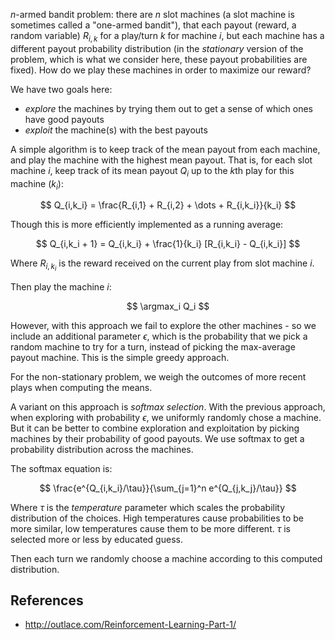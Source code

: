 $$
\providecommand{\argmax}{\operatorname*{argmax}}
$$

$n$-armed bandit problem: there are $n$ slot machines (a slot machine is sometimes called a "one-armed bandit"), that each payout (reward, a random variable) $R_{i,k}$ for a play/turn $k$ for machine $i$, but each machine has a different payout probability distribution (in the _stationary_ version of the problem, which is what we consider here, these payout probabilities are fixed). How do we play these machines in order to maximize our reward?

We have two goals here:

- _explore_ the machines by trying them out to get a sense of which ones have good payouts
- _exploit_ the machine(s) with the best payouts

A simple algorithm is to keep track of the mean payout from each machine, and play the machine with the highest mean payout. That is, for each slot machine $i$, keep track of its mean payout $Q_i$ up to the $k$th play for this machine ($k_i$):

$$
Q_{i,k_i} = \frac{R_{i,1} + R_{i,2} + \dots + R_{i,k_i}}{k_i}
$$

Though this is more efficiently implemented as a running average:

$$
Q_{i,k_i + 1} = Q_{i,k_i} + \frac{1}{k_i} [R_{i,k_i} - Q_{i,k_i}]
$$

Where $R_{i,k_i}$ is the reward received on the current play from slot machine $i$.

Then play the machine $i$:

$$
\argmax_i Q_i
$$

However, with this approach we fail to explore the other machines - so we include an additional parameter $\epsilon$, which is the probability that we pick a random machine to try for a turn, instead of picking the max-average payout machine. This is the simple greedy approach.

For the non-stationary problem, we weigh the outcomes of more recent plays when computing the means.

A variant on this approach is _softmax selection_. With the previous approach, when exploring with probability $\epsilon$, we uniformly randomly chose a machine. But it can be better to combine exploration and exploitation by picking machines by their probability of good payouts. We use softmax to get a probability distribution across the machines.

The softmax equation is:

$$
\frac{e^{Q_{i,k_i}/\tau}}{\sum_{j=1}^n e^{Q_{j,k_j}/\tau}}
$$

Where $\tau$ is the _temperature_ parameter which scales the probability distribution of the choices. High temperatures cause probabilities to be more similar, low temperatures cause them to be more different. $\tau$ is selected more or less by educated guess.

Then each turn we randomly choose a machine according to this computed distribution.

## References

- <http://outlace.com/Reinforcement-Learning-Part-1/>